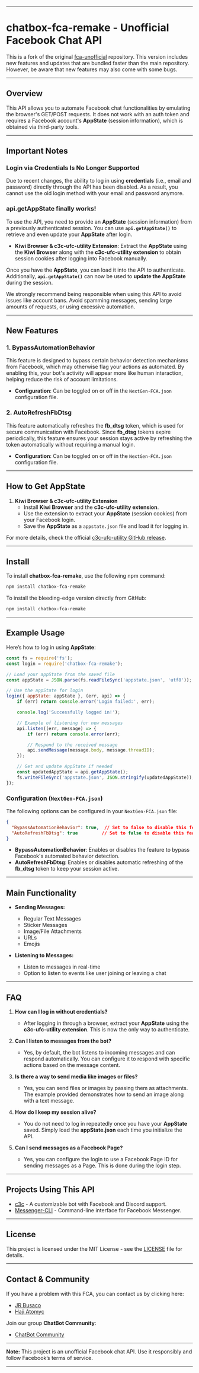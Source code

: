 
---

# chatbox-fca-remake - Unofficial Facebook Chat API

This is a fork of the original [fca-unofficial](https://github.com/azlux/facebook-chat-api) repository. This version includes new features and updates that are bundled faster than the main repository. However, be aware that new features may also come with some bugs.

---

## Overview

This API allows you to automate Facebook chat functionalities by emulating the browser's GET/POST requests. It does not work with an auth token and requires a Facebook account's **AppState** (session information), which is obtained via third-party tools.

---

## Important Notes

### **Login via Credentials Is No Longer Supported**

Due to recent changes, the ability to log in using **credentials** (i.e., email and password) directly through the API has been disabled. As a result, you cannot use the old login method with your email and password anymore.

### **api.getAppState finally works!**

To use the API, you need to provide an **AppState** (session information) from a previously authenticated session. You can use **`api.getAppState()`** to retrieve and even update your **AppState** after login.

- **Kiwi Browser & c3c-ufc-utility Extension**: Extract the **AppState** using the **Kiwi Browser** along with the **c3c-ufc-utility extension** to obtain session cookies after logging into Facebook manually.

Once you have the **AppState**, you can load it into the API to authenticate. Additionally, **`api.getAppState()`** can now be used to **update the AppState** during the session.

We strongly recommend being responsible when using this API to avoid issues like account bans. Avoid spamming messages, sending large amounts of requests, or using excessive automation.

---

## New Features

### 1. **BypassAutomationBehavior**

This feature is designed to bypass certain behavior detection mechanisms from Facebook, which may otherwise flag your actions as automated. By enabling this, your bot's activity will appear more like human interaction, helping reduce the risk of account limitations.

- **Configuration**: Can be toggled on or off in the `NextGen-FCA.json` configuration file.

### 2. **AutoRefreshFbDtsg**

This feature automatically refreshes the **fb_dtsg** token, which is used for secure communication with Facebook. Since **fb_dtsg** tokens expire periodically, this feature ensures your session stays active by refreshing the token automatically without requiring a manual login.

- **Configuration**: Can be toggled on or off in the `NextGen-FCA.json` configuration file.

---

## How to Get AppState

1. **Kiwi Browser & c3c-ufc-utility Extension**
   - Install **Kiwi Browser** and the **c3c-ufc-utility extension**.
   - Use the extension to extract your **AppState** (session cookies) from your Facebook login.
   - Save the **AppState** as a `appstate.json` file and load it for logging in.

For more details, check the official [c3c-ufc-utility GitHub release](https://github.com/c3cbot/c3c-ufc-utility/releases).

---

## Install

To install **chatbox-fca-remake**, use the following npm command:

```bash
npm install chatbox-fca-remake
```

To install the bleeding-edge version directly from GitHub:

```bash
npm install chatbox-fca-remake
```

---

## Example Usage

Here’s how to log in using **AppState**:

```javascript
const fs = require('fs');
const login = require('chatbox-fca-remake');

// Load your appState from the saved file
const appState = JSON.parse(fs.readFileSync('appstate.json', 'utf8'));

// Use the appState for login
login({ appState: appState }, (err, api) => {
    if (err) return console.error('Login failed:', err);

    console.log('Successfully logged in!');

    // Example of listening for new messages
    api.listen((err, message) => {
        if (err) return console.error(err);

        // Respond to the received message
        api.sendMessage(message.body, message.threadID);
    });

    // Get and update AppState if needed
    const updatedAppState = api.getAppState();
    fs.writeFileSync('appstate.json', JSON.stringify(updatedAppState));
});
```

### Configuration (`NextGen-FCA.json`)

The following options can be configured in your `NextGen-FCA.json` file:

```json
{
  "BypassAutomationBehavior": true,  // Set to false to disable this feature
  "AutoRefreshFbDtsg": true         // Set to false to disable this feature
}
```

- **BypassAutomationBehavior**: Enables or disables the feature to bypass Facebook's automated behavior detection.
- **AutoRefreshFbDtsg**: Enables or disables automatic refreshing of the **fb_dtsg** token to keep your session active.

---

## Main Functionality

- **Sending Messages:**
    - Regular Text Messages
    - Sticker Messages
    - Image/File Attachments
    - URLs
    - Emojis

- **Listening to Messages:**
    - Listen to messages in real-time
    - Option to listen to events like user joining or leaving a chat

---

## FAQ

1. **How can I log in without credentials?**
   - After logging in through a browser, extract your **AppState** using the **c3c-ufc-utility extension**. This is now the only way to authenticate.

2. **Can I listen to messages from the bot?**
   - Yes, by default, the bot listens to incoming messages and can respond automatically. You can configure it to respond with specific actions based on the message content.

3. **Is there a way to send media like images or files?**
   - Yes, you can send files or images by passing them as attachments. The example provided demonstrates how to send an image along with a text message.

4. **How do I keep my session alive?**
   - You do not need to log in repeatedly once you have your **AppState** saved. Simply load the **appState.json** each time you initialize the API.

5. **Can I send messages as a Facebook Page?**
   - Yes, you can configure the login to use a Facebook Page ID for sending messages as a Page. This is done during the login step.

---

## Projects Using This API

- [c3c](https://github.com/lequanglam/c3c) - A customizable bot with Facebook and Discord support.
- [Messenger-CLI](https://github.com/AstroCB/Messenger-CLI) - Command-line interface for Facebook Messenger.

---

## License

This project is licensed under the MIT License - see the [LICENSE](LICENSE) file for details.

---

## Contact & Community

If you have a problem with this FCA, you can contact us by clicking here:

- [JR Busaco](https://www.facebook.com/jr.busaco.271915)
- [Haji Atomyc](https://www.facebook.com/haji.atomyc2727)

Join our group **ChatBot Community**:

- [ChatBot Community](https://www.facebook.com/groups/coders.dev)

---

**Note:** This project is an unofficial Facebook chat API. Use it responsibly and follow Facebook’s terms of service.

---

